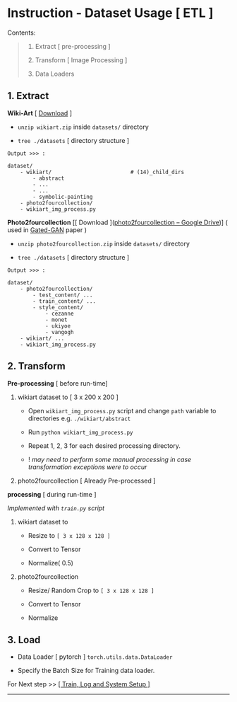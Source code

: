 # Instruction - Dataset Usage [ ETL ]

Contents:

> 1. Extract [ pre-processing ]
> 
> 2. Transform [ Image Processing ]
> 
> 3. Data Loaders

## 1. Extract

**Wiki-Art** [ [Download](https://www.kaggle.com/ipythonx/wikiart-gangogh-creating-art-gan/download) ]

* `unzip wikiart.zip` inside `datasets/` directory
- `tree ./datasets` [ directory structure ]

```shell
Output >>> :

dataset/
    - wikiart/                         # (14)_child_dirs
        - abstract
        - ...
        - ...
        - symbolic-painting
    - photo2fourcollection/
    - wikiart_img_process.py
```

**Photo2fourcollection** [[ Download ]([photo2fourcollection – Google Drive](https://drive.google.com/drive/folders/10N972-REqb1R0rqkAB4jRFuNnFijTEgC))] ( used in [Gated-GAN](https://ieeexplore.ieee.org/document/8463508) paper )

- `unzip photo2fourcollection.zip` inside `datasets/` directory

- `tree ./datasets` [ directory structure ]

```shell
Output >>> :

dataset/
    - photo2fourcollection/
        - test_content/ ...
        - train_content/ ...
        - style_content/
            - cezanne
            - monet
            - ukiyoe
            - vangogh
    - wikiart/ ...
    - wikiart_img_process.py
```

## 2. Transform

**Pre-processing** [ before run-time]

1. wikiart dataset to [ 3 x 200 x 200 ]
   
   - Open `wikiart_img_process.py` script and change `path` variable to directories e.g. `./wikiart/abstract`
   
   - Run `python wikiart_img_process.py`
   
   - Repeat 1, 2, 3 for each desired processing directory.
   
   - ! *may need to perform some manual processing in case transformation exceptions were to occur*

2. photo2fourcollection [ Already Pre-processed ]

**processing** [ during run-time ] 

*Implemented with `train.py` script*

1. wikiart dataset to 
   
   - Resize to `[ 3 x 128 x 128 ]`
   
   - Convert to Tensor
   
   - Normalize( 0.5)

2. photo2fourcollection
   
   - Resize/ Random Crop to `[ 3 x 128 x 128 ]`
   
   - Convert to Tensor
   
   - Normalize

## 3. Load

- Data Loader [ pytorch ] `torch.utils.data.DataLoader` 

- Specify the Batch Size for Training data loader.



For Next step >> [[  Train, Log and System Setup ]]()

****
